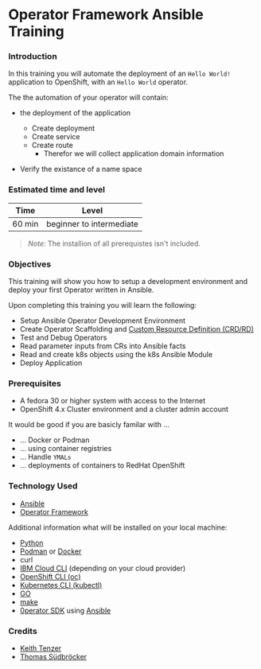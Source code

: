 # Operator Framework Ansible Training

### Introduction

In this training you will automate the deployment of an `Hello World!` application to OpenShift, with an `Hello World` operator.

The the automation of your operator will contain:

* the deployment of the application 

  * Create deployment
  * Create service
  * Create route
    * Therefor we will collect application domain information

* Verify the existance of a name space

### Estimated time and level

|  Time | Level |  
| - | - | 
| 60 min | beginner to intermediate  | 

> _Note:_ The installion of all prerequistes isn't included.

### Objectives

This training will show you how to setup a development environment and deploy your first Operator written in Ansible. 

Upon completing this training you will learn the following:

* Setup Ansible Operator Development Environment
* Create Operator Scaffolding and [Custom Resource Definition (CRD/RD)](https://docs.openshift.com/container-platform/4.5/rest_api/extension_apis/customresourcedefinition-apiextensions-k8s-io-v1.html)
* Test and Debug Operators
* Read parameter inputs from CRs into Ansible facts
* Read and create k8s objects using the k8s Ansible Module
* Deploy Application

### Prerequisites

* A fedora 30 or higher system with access to the Internet
* OpenShift 4.x Cluster environment and a cluster admin account

It would be good if you are basicly familar with ...

* ... Docker or Podman
* ... using container registries
* ... Handle `YMALs`
* ... deployments of containers to RedHat OpenShift

### Technology Used

* [Ansible](https://www.ansible.com/)
* [Operator Framework](https://operatorframework.io/)

Additional information what will be installed on your local machine:

* [Python](https://www.python.org/)
* [Podman](https://podman.io/) or [Docker](https://www.docker.com/get-started)
* curl
* [IBM Cloud CLI](https://cloud.ibm.com/docs/cli?topic=cli-getting-started) (depending on your cloud provider)
* [OpenShift CLI (oc)](https://docs.openshift.com/container-platform/4.5/welcome/index.html)
* [Kubernetes CLI (kubectl)](https://kubernetes.io/docs/reference/kubectl/kubectl/)
* [GO](https://golang.org/)
* [make](https://en.wikipedia.org/wiki/Make_(software))
* [0perator SDK](https://sdk.operatorframework.io/) using [Ansible](https://www.ansible.com/)

### Credits

* [Keith Tenzer](http://keithtenzer.com)
* [Thomas Südbröcker](https://twitter.com/tsuedbroecker)

